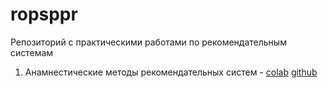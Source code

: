 # ropsppr
Репозиторий с практическими работами по рекомендательным системам

1. Анамнестические методы рекомендательных систем -
    [colab](https://colab.research.google.com/gist/LIvanoff/845b509eabe4895c94a763695bb8aa4d/pr1_ropsppr.ipynb)
   [github](https://github.com/LIvanoff/ropsppr/blob/main/pr1_ropsppr.ipynb)
